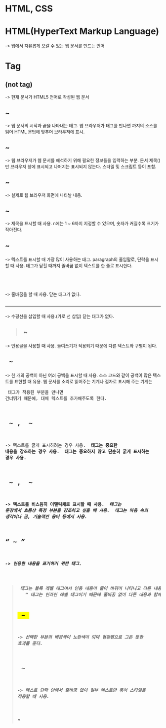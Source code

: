 # HTML, CSS

# HTML(HyperText Markup Language)

-> 웹에서 자유롭게 오갈 수 있는 웹 문서를 만드는 언어

# Tag

## <!doctype html>(not tag)

-> 현재 문서가 HTML5 언어로 작성된 웹 문서

## <html> ~ </html>

-> 웹 문서의 시작과 끝을 나타내는 태그.
웹 브라우저가 <html> 태그를 만나면 </html> 까지의 소스를 읽어 HTML 문법에 맞추어 브라우저에 표시.

## <head> ~ </head>

-> 웹 브라우저가 웹 문서를 해석하기 위해 필요한 정보들을 입력하는 부분.
문서 제목(<title> ~ </title>)만 브라우저 창에 표시되고 나머지는 표시되지 않는다.
스타일 및 스크립트 등이 포함.

## <body> ~ </body>

-> 실제로 웹 브라우저 화면에 나타날 내용.

## <hn> ~ </hn>

-> 제목을 표시할 때 사용.
n에는 1 ~ 6까지 지정할 수 있으며, 숫자가 커질수록 크기가 작아진다.

## <p> ~ </p>

-> 텍스트를 표시할 때 가장 많이 사용하는 태그.
paragraph의 줄임말로, 단락을 표시할 때 사용.
태그가 닫힐 때까지 줄바꿈 없이 텍스트를 한 줄로 표시한다.

## <br>

-> 줄바꿈을 할 때 사용.
닫는 태그가 없다.

## <hr>

-> 수평선을 삽입할 때 사용.(가로 선 삽입)
닫는 태그가 없다.

## <blockquote> ~ </blockquote>

-> 인용글을 사용할 때 사용.
들여쓰기가 적용되기 때문에 다른 텍스트와 구별이 된다.

## <pre> ~ </pre>

-> 한 개의 공백이 아닌 여러 공백을 표시할 때 사용.
소스 코드와 같이 공백이 많은 텍스트를 표현할 때 유용.
웹 문서를 소리로 읽어주는 기계나 점자로 표시해 주는 기계는 <pre> 태그가 적용된 부분을 만나면 건너뛰기 때문에,
대체 텍스트를 추가해주도록 한다.

## <strong> ~ </strong>, <b> ~ </b>

-> 텍스트를 굵게 표시하려는 경우 사용.
<strong> 태그는 중요한 내용을 강조하는 경우 사용.
<b> 태그는 중요하지 않고 단순히 굵게 표시하는 경우 사용.

## <em> ~ </em>, <i> ~ </i>

-> 텍스트를 비스듬히 이탤릭체로 표시할 때 사용.
<em> 태그는 문장에서 흐름상 특정 부분을 강조하고 싶을 때 사용.
<i> 태그는 마음 속의 생각이나 꿈, 기술적인 용어 등에서 사용.

## <q> ~ </q>

-> 인용한 내용을 표기하기 위한 태그.

   <blockquote> 태그는 블록 레벨 태그여서 인용 내용이 줄이 바뀌어 나타나고 다른 내용과 구별되도록 안으로 들여써지지만
   <q> 태그는 인라인 레벨 태그이기 때문에 줄바꿈 없이 다른 내용과 함께 한 줄로 표시되고 인용 내용을 구별할 수 있도록 인용 내용에 따옴표를 표시한다.

## <mark> ~ </mark>

-> 선택한 부분의 배경색이 노란색이 되며 형광펜으로 그은 듯한 효과를 준다.

## <span> ~ </span>

-> 텍스트 단락 안에서 줄바꿈 없이 일부 텍스트만 묶어 스타일을 적용할 때 사용.
